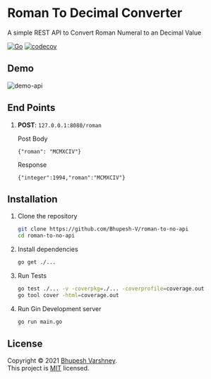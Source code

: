 # Roman To Decimal Converter

A simple REST API to Convert Roman Numeral to an Decimal Value

[![Go](https://github.com/Bhupesh-V/roman-to-no-api/actions/workflows/go.yml/badge.svg?branch=main)](https://github.com/Bhupesh-V/roman-to-no-api/actions/workflows/go.yml)
[![codecov](https://codecov.io/gh/Bhupesh-V/roman-to-no-api/branch/main/graph/badge.svg?token=MK95H1VJVL)](https://codecov.io/gh/Bhupesh-V/roman-to-no-api)

## Demo

![demo-api](https://user-images.githubusercontent.com/34342551/109393971-94726d80-794a-11eb-9632-ef1dbf33a941.gif)


## End Points

1. **POST**: `127.0.0.1:8080/roman`

   Post Body
   ```
   {"roman": "MCMXCIV"}
   ```

   Response
   ```
   {"integer":1994,"roman":"MCMXCIV"}
   ```

## Installation

1. Clone the repository
   ```bash
   git clone https://github.com/Bhupesh-V/roman-to-no-api
   cd roman-to-no-api
   ```

2. Install dependencies
   ```bash
   go get ./...
   ```

3. Run Tests
   ```bash
   go test ./... -v -coverpkg=./... -coverprofile=coverage.out
   go tool cover -html=coverage.out
   ```

4. Run Gin Development server
   ```bash
   go run main.go
   ```


## License

Copyright © 2021 [Bhupesh Varshney](https://github.com/Bhupesh-V).<br />
This project is [MIT](https://github.com/Bhupesh-V/areyouok/blob/master/LICENSE) licensed.

